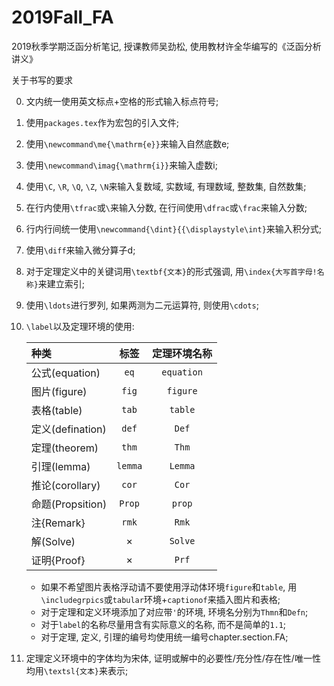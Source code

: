 # 2019Fall_FA
2019秋季学期泛函分析笔记, 授课教师吴劲松, 使用教材许全华编写的《泛函分析讲义》

关于书写的要求

0. 文内统一使用英文标点+空格的形式输入标点符号;
1. 使用`packages.tex`作为宏包的引入文件;
2. 使用`\newcommand\me{\mathrm{e}}`来输入自然底数e;
3. 使用`\newcommand\imag{\mathrm{i}}`来输入虚数i;
4. 使用`\C`, `\R`, `\Q`, `\Z`, `\N`来输入复数域, 实数域, 有理数域, 整数集, 自然数集;
5. 在行内使用`\tfrac`或`\`来输入分数, 在行间使用`\dfrac`或`\frac`来输入分数;
6. 行内行间统一使用`\newcommand{\dint}{{\displaystyle\int}`来输入积分式;
7. 使用`\diff`来输入微分算子d;
8. 对于定理定义中的关键词用`\textbf{文本}`的形式强调, 用`\index{大写首字母!名称}`来建立索引;
9. 使用`\ldots`进行罗列, 如果两测为二元运算符, 则使用`\cdots`;
10. `\label`以及定理环境的使用:

    |种类|标签|定理环境名称|
    | :- | :-: | :-:|
    |公式(equation)|`eq`|`equation`|
    |图片(figure)|`fig`|`figure`|
    |表格(table)|`tab`|`table`|
    |定义(defination)|`def`|`Def`|
    |定理(theorem)|`thm`|`Thm`|
    |引理(lemma)|`lemma`|`Lemma`|
    |推论(corollary)|`cor`|`Cor`
    |命题(Propsition)|`Prop`|`prop`|
    |注{Remark}|`rmk`|`Rmk`|
    |解(Solve)|×|`Solve`|
    |证明{Proof}|×|`Prf`|
    

    - 如果不希望图片表格浮动请不要使用浮动体环境`figure`和`table`, 用`\includegrpics`或`tabular`环境+`captionof`来插入图片和表格;
    - 对于定理和定义环境添加了对应带`'`的环境, 环境名分别为`Thmn`和`Defn`;
    - 对于`label`的名称尽量用含有实际意义的名称, 而不是简单的`1.1`;
    - 对于定理, 定义, 引理的编号均使用统一编号chapter.section.FA;
11. 定理定义环境中的字体均为宋体, 证明或解中的必要性/充分性/存在性/唯一性均用`\textsl{文本}`来表示;
